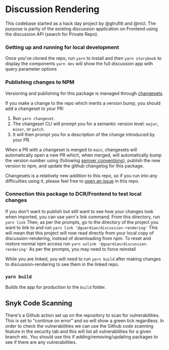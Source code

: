 # Discussion Rendering

This codebase started as a hack day project by @gtrufitt and @nicl. The purpose is parity of the existing discussion application on Frontend using the discussion API (search for Private Repo).

### Getting up and running for local development

Once you've cloned the repo, run
`yarn` to install and then
`yarn storybook` to display the components
`yarn dev` will show the full discussion app with query parameter options

### Publishing changes to NPM

Versioning and publishing for this package is managed through [changesets](https://github.com/changesets/changesets).

If you make a change to the repo which merits a version bump, you should add a changeset
to your PR:

1. Run `yarn changeset`.
2. The changeset CLI will prompt you for a semantic version level: `major`, `minor`, or `patch`.
3. It will then prompt you for a description of the change introduced by your PR.

When a PR with a changeset is merged to `main`, changesets will automatically open a new PR
which, when merged, will automatically bump the version number using (following [semver conventions](https://semver.org/)),
publish the new version to npm, and update the github changelog for this package.

Changesets is a relatively new addition to this repo, so if you run into any difficulties using it, 
please feel free to [open an issue](https://github.com/guardian/discussion-rendering/issues/new)
in this repo.

### Connection this package to DCR/Frontend to test local changes

If you don't want to publish but still want to see how your changes look when imported, you can use yarn's link command. From this directory, run
`yarn link`
Then, as per the prompts, go to the directory of the project you want to link to and run
`yarn link '@guardian/discussion-rendering'`
This will mean that this project will now read directly from your local copy of discussion-rendering, instead of downloading from npm. To reset and restore normal npm access run
`yarn unlink '@guardian/discussion-rendering'`
As per the prompts, you may need to force reinstall

While you are linked, you will need to run `yarn build` after making changes to discussion-rendering to see them in the linked repo.

### `yarn build`

Builds the app for production to the `build` folder.

## Snyk Code Scanning
There's a Github action set up on the repository to scan for vulnerabilities. This is set to "continue on error" and so will show a green tick regardless. In order to check the vulnerabilities we can use the Github code scanning feature in the security tab and this will list all vulnerabilities for a given branch etc. You should use this if adding/removing/updating packages to see if there are any vulnerabilities.
